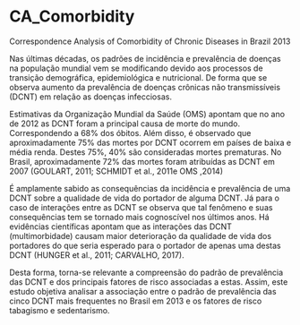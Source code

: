 # CA_Comorbidity
Correspondence Analysis of Comorbidity of Chronic Diseases in Brazil 2013

Nas últimas décadas, os padrões de incidência e prevalência de doenças na população
mundial vem se modificando devido aos processos de transição demográfica, epidemiológica
e nutricional. De forma que se observa aumento da prevalência de doenças crônicas não
transmissíveis (DCNT) em relação as doenças infecciosas.

Estimativas da Organização Mundial da Saúde (OMS) apontam que no ano de 2012 as
DCNT foram a principal causa de morte do mundo. Correspondendo a 68% dos óbitos. Além
disso, é observado que aproximadamente 75% das mortes por DCNT ocorrem em países de
baixa e média renda. Destes 75%, 40% são consideradas mortes prematuras. No Brasil,
aproximadamente 72% das mortes foram atribuídas as DCNT em 2007 (GOULART, 2011;
SCHMIDT et al., 2011e OMS ,2014)

É amplamente sabido as consequências da incidência e prevalência de uma DCNT
sobre a qualidade de vida do portador de alguma DCNT. Já para o caso de interações entre as
DCNT se observa que tal fenômeno e suas consequências tem se tornado mais cognoscível
nos últimos anos. Há evidências científicas apontam que as interações das DCNT
(multimorbidade) causam maior deterioração da qualidade de vida dos portadores do que seria
esperado para o portador de apenas uma destas DCNT (HUNGER et al., 2011; CARVALHO,
2017).

Desta forma, torna-se relevante a compreensão do padrão de prevalência das DCNT e
dos principais fatores de risco associadas a estas. Assim, este estudo objetiva analisar a
associação entre o padrão de prevalência das cinco DCNT mais frequentes no Brasil em 2013
e os fatores de risco tabagismo e sedentarismo.
